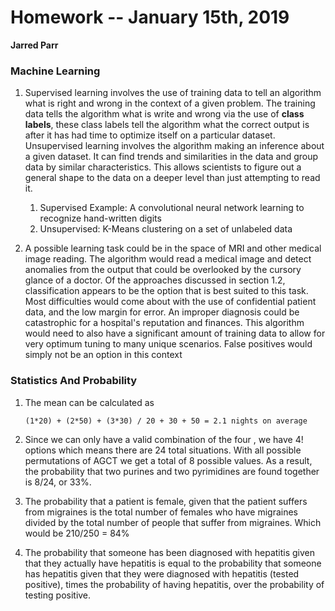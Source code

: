 # Homework -- January 15th, 2019

**Jarred Parr**

### Machine Learning

1. Supervised learning involves the use of training data to tell an algorithm what is right and wrong in the context of a given problem. The training data tells the algorithm what is write and wrong via the use of **class labels**, these class labels tell the algorithm what the correct output is after it has had time to optimize itself on a particular dataset. Unsupervised learning involves the algorithm making an inference about a given dataset. It can find trends and similarities in the data and group data by similar characteristics. This allows scientists to figure out a general shape to the data on a deeper level than just attempting to read it.
   1. Supervised Example: A convolutional neural network learning to recognize hand-written digits
   2. Unsupervised: K-Means clustering on a set of unlabeled data

2. A possible learning task could be in the space of MRI and other medical image reading. The algorithm would read a medical image and detect anomalies from the output that could be overlooked by the cursory glance of a doctor. Of the approaches discussed in section 1.2, classification appears to be the option that is best suited to this task. Most difficulties would come about with the use of confidential patient data, and the low margin for error. An improper diagnosis could be catastrophic for a hospital's reputation and finances. This algorithm would need to also have a significant amount of training data to allow for very optimum tuning to many unique scenarios. False positives would simply not be an option in this context

### Statistics And Probability

1. The mean can be calculated as

   ```
   (1*20) + (2*50) + (3*30) / 20 + 30 + 50 = 2.1 nights on average
   ```

2. Since we can only have a valid combination of the four , we have 4! options which means there are 24 total situations. With all possible permutations of AGCT we get a total of 8 possible values. As a result, the probability that two purines and two pyrimidines are found together is 8/24, or 33%.
3. The probability that a patient is female, given that the patient suffers from migraines is the total number of females who have migraines divided by the total number of people that suffer from migraines. Which would be 210/250 = 84%
4. The probability that someone has been diagnosed with hepatitis given that they actually have hepatitis is equal to the probability that someone has hepatitis given that they were diagnosed with hepatitis (tested positive), times the probability of having hepatitis, over the probability of testing positive.